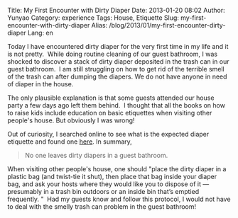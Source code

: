 Title: My First Encounter with Dirty Diaper
Date: 2013-01-20 08:02
Author: Yunyao
Category: experience
Tags: House, Etiquette
Slug: my-first-encounter-with-dirty-diaper
Alias: /blog/2013/01/my-first-encounter-dirty-diaper
Lang: en

Today I have encountered dirty diaper for the very first time in my life and it is not pretty.  While doing routine cleaning of our guest bathroom, I was shocked to discover a stack of dirty diaper deposited in the trash can in our guest bathroom.  I am still struggling on how to get rid of the terrible smell of the trash can after dumping the diapers. We do not have anyone in need of diaper in the house.

The only plausible explanation is that some guests attended our house party a few days ago left them behind.  I thought that all the books on how to raise kids include education on basic etiquettes when visiting other people's house. But obviously I was wrong! 

Out of curiosity, I searched online to see what is the expected diaper etiquette and found one [here](http://www.nytimes.com/2012/07/29/fashion/the-gravy-train-ends-here-social-qs.html). In summary, 

> No one leaves dirty diapers in a guest bathroom.   

When visiting other people's house, one should "place the dirty diaper in a plastic bag (and twist-tie it shut), then place that bag inside your diaper bag, and ask your hosts where they would like you to dispose of it — presumably in a trash bin outdoors or an inside bin that’s emptied frequently. "  Had my guests know and follow this protocol, I would not have to deal with the smelly trash can problem in the guest bathroom!  

